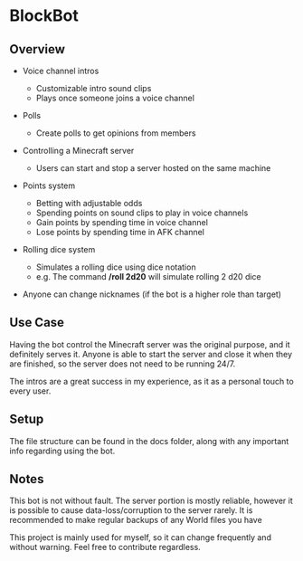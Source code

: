 # BlockBot
## Overview

- Voice channel intros
  - Customizable intro sound clips
  - Plays once someone joins a voice channel

- Polls
  - Create polls to get opinions from members

- Controlling a Minecraft server
  - Users can start and stop a server hosted on the same machine
  
- Points system
  - Betting with adjustable odds
  - Spending points on sound clips to play in voice channels
  - Gain points by spending time in voice channel
  - Lose points by spending time in AFK channel
  
- Rolling dice system
  - Simulates a rolling dice using dice notation
  - e.g. The command **/roll 2d20** will simulate rolling 2 d20 dice


- Anyone can change nicknames (if the bot is a higher role than target)

## Use Case

Having the bot control the Minecraft server was the original purpose, and it definitely serves it. Anyone is able to start the server and close it when they are finished, so the server does not need to be running 24/7.

The intros are a great success in my experience, as it as a personal touch to every user.

## Setup

The file structure can be found in the docs folder, along with any important info regarding using the bot.


## Notes
This bot is not without fault. The server portion is mostly reliable, however it is possible to cause data-loss/corruption to the server rarely. It is recommended to make regular backups of any World files you have

This project is mainly used for myself, so it can change frequently and without warning. Feel free to contribute regardless.
